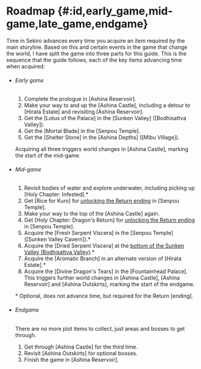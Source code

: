 # Roadmap {#:id,early_game,mid-game,late_game,endgame}

Time in Sekiro advances every time you acquire an item required by the main storyline. Based on this and certain events in the game that change the world, I have split the game into three parts for this guide. This is the sequence that the guide follows, each of the key items advancing time when acquired:

- ###### Early game
  1. Complete the prologue in [Ashina Reservoir].
  2. Make your way to and up the [Ashina Castle], including a detour to [Hirata Estate] and revisiting [Ashina Reservoir].
  3. Get the [Lotus of the Palace] in the [Sunken Valley] ([Bodhisattva Valley]).
  4. Get the [Mortal Blade] in the [Senpou Temple].
  5. Get the [Shelter Stone] in the [Ashina Depths] ([Mibu Village]).
  
  Acquiring all three triggers world changes in [Ashina Castle], marking the start of the mid-game.
- ###### Mid-game
  1. Revisit bodies of water and explore underwater, including picking up [Holy Chapter: Infested].*
  2. Get [Rice for Kuro] for [unlocking the Return ending](return) in [Senpou Temple].
  3. Make your way to the top of the [Ashina Castle] again.
  2. Get [Holy Chapter: Dragon's Return] for [unlocking the Return ending](return_2) in [Senpou Temple].
  4. Acquire the [Fresh Serpent Viscera] in the [Senpou Temple] ([Sunken Valley Cavern]).*
  5. Acquire the [Dried Serpent Viscera] at the [bottom of the Sunken Valley (Bodhisattva Valley)](sunken_mid).*
  6. Acquire the [Aromatic Branch] in an alternate version of [Hirata Estate].*
  7. Acquire the [Divine Dragon's Tears] in the [Fountainhead Palace].
     This triggers further world changes in [Ashina Castle], [Ashina Reservoir] and [Ashina Outskirts], marking the start of the endgame.

  \* Optional, does not advance time, but required for the Return [ending].
- ###### Endgame
  There are no more plot items to collect, just areas and bosses to get through.
  1. Get through [Ashina Castle] for the third time.
  2. Revisit [Ashina Outskirts] for optional bosses.
  3. Finish the game in [Ashina Reservoir].
  
